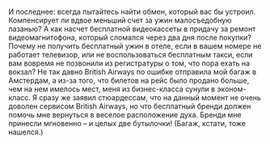 И последнее: всегда пытайтесь найти обмен, который вас бы устроил. Компенсирует ли вдвое меньший счет за ужин малосъедобную лазанью? А как насчет бесплатной видеокассеты в придачу за ремонт видеомагнитофона, который сломался через два дня после покупки? Почему не получить бесплатный ужин в отеле, если в вашем номере не работает телевизор, или не воспользоваться бесплатным такси, если вам вовремя не позвонили из регистратуры о том, что пора ехать на вокзал? Не так давно British Airways по ошибке отправила мой багаж в Амстердам, а из-за того, что билетов на рейс было продано больше, чем на нем имелось мест, меня из бизнес-класса сунули в эконом-класс. Я сразу же заявил стюардессам, что на данный момент не очень доволен сервисом British Airways, но что бесплатный бренди должен помочь мне вернуться в веселое расположение духа. Бренди мне принесли мгновенно – и целых две бутылочки! (Багаж, кстати, тоже нашелся.)
